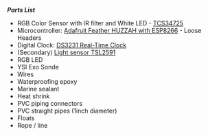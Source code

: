 ***Parts List***

- RGB Color Sensor with IR filter and White LED - [TCS34725](https://www.adafruit.com/product/1334)
- Microcontroller: [Adafruit Feather HUZZAH with ESP8266](https://www.adafruit.com/product/2821) - Loose Headers
- Digital Clock: [DS3231 Real-Time Clock](https://www.amazon.com/HiLetgo-AT24C32-Arduino-Without-Battery/dp/B00LX3V7F0/ref=sr_1_4?dib=eyJ2IjoiMSJ9.Av0ZT44mgzkEZLgrGYpmsc1bvAskDxukuEiBsIwEXkYxdLWe0Q6KIvzuoLQxhltJyRqJxtSy8padAvoqwb1OxemUVJV8wKLd4hxo055Yyg_SVnNOortgaevsAnooOR6hBhLRAxDo7kpeiGEpFi47hhBVTRZI6rQRbdG3bIih9c66xYbzYHHZTPko_P8uMCozWrqYzheF57gK0CkmEUKEQ6FtOhuHyOJhBBMiS5BlYCM.gnwTWDIqVmBysHMQs4MbyHxOEXera6N20qf9qNMimwI&dib_tag=se&keywords=DS3231&qid=1744839620&sr=8-4#averageCustomerReviewsAnchor) 
- (Secondary) [Light sensor TSL2591](https://www.adafruit.com/product/1980)
- RGB LED
- YSI Exo Sonde
- Wires
- Waterproofing epoxy 
- Marine sealant
- Heat shrink
- PVC piping connectors
- PVC straight pipes (1inch diameter)
- Floats 
- Rope / line
